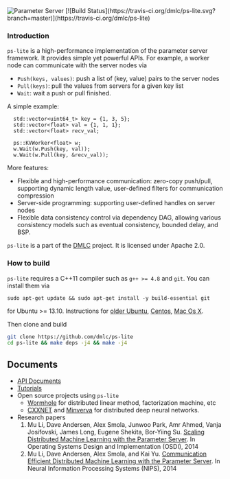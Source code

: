 <img src="http://parameterserver.org/images/parameterserver.png" alt="Parameter Server">
[![Build Status](https://travis-ci.org/dmlc/ps-lite.svg?branch=master)](https://travis-ci.org/dmlc/ps-lite)

### Introduction

`ps-lite` is a high-performance implementation of the parameter server
framework. It provides simple yet powerful APIs. For example, a worker node can
communicate with the server nodes via
- `Push(keys, values)`: push a list of (key, value) pairs to the server nodes
- `Pull(keys)`: pull the values from servers for a given key list
- `Wait`: wait a push or pull finished.

A simple example:

```
  std::vector<uint64_t> key = {1, 3, 5};
  std::vector<float> val = {1, 1, 1};
  std::vector<float> recv_val;

  ps::KVWorker<float> w;
  w.Wait(w.Push(key, val));
  w.Wait(w.Pull(key, &recv_val));
```

More features:

- Flexible and high-performance communication: zero-copy push/pull, supporting
   dynamic length value, user-defined filters for communication compression
- Server-side programming: supporting user-defined handles on server nodes
- Flexible data consistency control via dependency DAG, allowing various
   consistency models such as eventual consistency, bounded delay, and BSP.

`ps-lite` is a part of the [DMLC](dmlc.github.io) project. It is
licensed under Apache 2.0.

### How to build

`ps-lite` requires a C++11 compiler such as `g++ >= 4.8` and `git`. You can
install them via
```
sudo apt-get update && sudo apt-get install -y build-essential git
```
for Ubuntu >= 13.10. Instructions for
[older Ubuntu](http://ubuntuhandbook.org/index.php/2013/08/install-gcc-4-8-via-ppa-in-ubuntu-12-04-13-04/),
[Centos](http://linux.web.cern.ch/linux/devtoolset/),
[Mac Os X](http://hpc.sourceforge.net/).

Then clone and build

```bash
git clone https://github.com/dmlc/ps-lite
cd ps-lite && make deps -j4 && make -j4
```

## Documents

- [API Documents](http://www.cs.cmu.edu/~muli/ps-lite/)
- [Tutorials](guide/)
- Open source projects using `ps-lite`
  - [Wormhole](https://github.com/dmlc/wormhole) for distributed linear method, factorization machine, etc
  - [CXXNET](https://github.com/dmlc/cxxnet) and [Minverva](https://github.com/minerva-developers/minerva) for distributed deep neural networks.
- Research papers
  1. Mu Li, Dave Andersen, Alex Smola, Junwoo Park, Amr Ahmed, Vanja Josifovski,
     James Long, Eugene Shekita, Bor-Yiing
     Su. [Scaling Distributed Machine Learning with the Parameter Server](http://www.cs.cmu.edu/~muli/file/parameter_server_osdi14.pdf). In
     Operating Systems Design and Implementation (OSDI), 2014
  2. Mu Li, Dave Andersen, Alex Smola, and Kai
     Yu. [Communication Efficient Distributed Machine Learning with the Parameter Server](http://www.cs.cmu.edu/~muli/file/parameter_server_nips14.pdf). In
     Neural Information Processing Systems (NIPS), 2014
